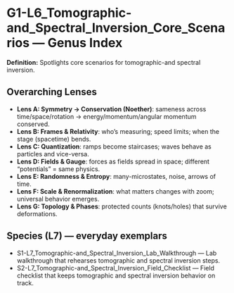 # G1-L6_Tomographic-and_Spectral_Inversion_Core_Scenarios — Genus Index
**Definition:** Spotlights core scenarios for tomographic-and spectral inversion.

## Overarching Lenses

- **Lens A: Symmetry -> Conservation (Noether)**: sameness across time/space/rotation → energy/momentum/angular momentum conserved.
- **Lens B: Frames & Relativity**: who’s measuring; speed limits; when the stage (spacetime) bends.
- **Lens C: Quantization**: ramps become staircases; waves behave as particles and vice-versa.
- **Lens D: Fields & Gauge**: forces as fields spread in space; different “potentials” = same physics.
- **Lens E: Randomness & Entropy**: many-microstates, noise, arrows of time.
- **Lens F: Scale & Renormalization**: what matters changes with zoom; universal behavior emerges.
- **Lens G: Topology & Phases**: protected counts (knots/holes) that survive deformations.

## Species (L7) — everyday exemplars

- S1-L7_Tomographic-and_Spectral_Inversion_Lab_Walkthrough — Lab walkthrough that rehearses tomographic and spectral inversion steps.
- S2-L7_Tomographic-and_Spectral_Inversion_Field_Checklist — Field checklist that keeps tomographic and spectral inversion behavior on track.

